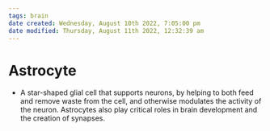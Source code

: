 ```yaml
---
tags: brain
date created: Wednesday, August 10th 2022, 7:05:00 pm
date modified: Thursday, August 11th 2022, 12:32:39 am
---
```


# Astrocyte
- A star-shaped glial cell that supports neurons, by helping to both feed and remove waste from the cell, and otherwise modulates the activity of the neuron. Astrocytes also play critical roles in brain development and the creation of synapses.

